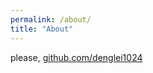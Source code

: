 ```yaml
---
permalink: /about/
title: "About"
---
```


please, [github.com/denglei1024](https://github.com/denglei1024)